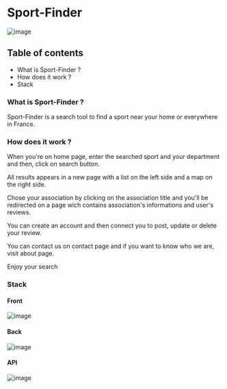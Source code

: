 # Sport-Finder

![image](front/src/assets/Home_Capture.PNG)

## Table of contents

* What is Sport-Finder ?
* How does it work ?
* Stack

### What is Sport-Finder ?

Sport-Finder is a search tool to find a sport near your home or everywhere in France.

### How does it work ?

When you're on home page, enter the searched sport and your department and then, click on search button.

All results appears in a new page with a list on the left side and a map on the right side.

Chose your association by clicking on the association title and you'll be redirected on a page wich contains association's informations and user's reviews.

You can create an account and then connect you to post, update or delete your review.

You can contact us on contact page and if you want to know who we are, visit about page.

Enjoy your search

### Stack

#### Front

![image](front/src/assets/Logo_Front.png)

#### Back

![image](front/src/assets/Logo_Back.png)

#### API

![image](front/src/assets/Logo_API.png)
